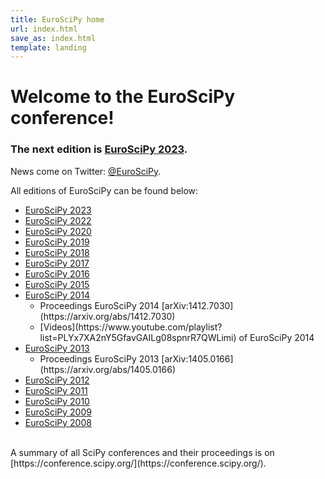 ```yaml
---
title: EuroSciPy home
url: index.html
save_as: index.html
template: landing
---
```


# Welcome to the EuroSciPy conference!
### The next edition is [EuroSciPy 2023](/2023).

News come on Twitter: [@EuroSciPy](https://twitter.com/EuroSciPy).

All editions of EuroSciPy can be found below:

* [EuroSciPy 2023](/2023/)
* [EuroSciPy 2022](/2022/)
* [EuroSciPy 2020](/2020/)
* [EuroSciPy 2019](/2019/)
* [EuroSciPy 2018](https://www.euroscipy.org/2018/)
* [EuroSciPy 2017](https://www.euroscipy.org/2017/)
* [EuroSciPy 2016](https://www.euroscipy.org/2016/)
* [EuroSciPy 2015](https://www.euroscipy.org/2015/)
* [EuroSciPy 2014](https://www.euroscipy.org/2014/)
  <ul>
  <li>Proceedings EuroSciPy 2014 [arXiv:1412.7030](https://arxiv.org/abs/1412.7030)</li>
  <li>[Videos](https://www.youtube.com/playlist?list=PLYx7XA2nY5GfavGAILg08spnrR7QWLimi)
  of EuroSciPy 2014</li>
  </ul>
* [EuroSciPy 2013](https://www.euroscipy.org/2013/)
  <ul>
  <li>Proceedings EuroSciPy 2013 [arXiv:1405.0166](https://arxiv.org/abs/1405.0166)</li>
  </ul>
* [EuroSciPy 2012](http://archive.euroscipy.org/conference/euroscipy2012)
* [EuroSciPy 2011](http://archive.euroscipy.org/conference/euroscipy2011)
* [EuroSciPy 2010](http://archive.euroscipy.org/conference/euroscipy2010)
* [EuroSciPy 2009](http://archive.euroscipy.org/conference/euroscipy2009)
* [EuroSciPy 2008](http://archive.euroscipy.org/conference/euroscipy2008)

<br />
A summary of all SciPy conferences and their proceedings is on
[https://conference.scipy.org/](https://conference.scipy.org/).
